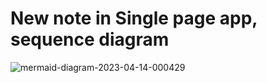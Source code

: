 # New note in Single page app, sequence diagram


![mermaid-diagram-2023-04-14-000429](https://user-images.githubusercontent.com/72935373/231969541-6cfb709d-c5b0-4938-a912-42c320f6dddc.svg)
